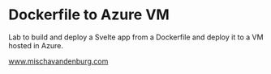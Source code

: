 # Dockerfile to Azure VM

Lab to build and deploy a Svelte app from a Dockerfile and deploy it to a VM hosted in Azure.

www.mischavandenburg.com
